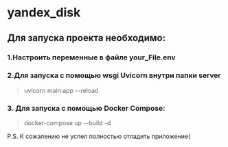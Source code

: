 # yandex_disk
## Для запуска проекта необходимо:

### 1.Настроить переменные в файле your_File.env
### 2.Для запуска с помощью wsgi Uvicorn внутри папки server
> uvicorn main:app --reload
### 3. Для запуска с помощью Docker Compose:
> docker-compose  up --build -d

P.S. К сожалению не успел полностью отладить приложение(
